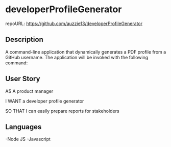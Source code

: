 # developerProfileGenerator

repoURL: https://github.com/auzzie13/developerProfileGenerator


## Description

A command-line application that dynamically generates a PDF profile from a GitHub username. The application will be invoked with the following command:

<node index.js>

## User Story

AS A product manager

I WANT a developer profile generator

SO THAT I can easily prepare reports for stakeholders

## Languages

-Node JS -Javascript